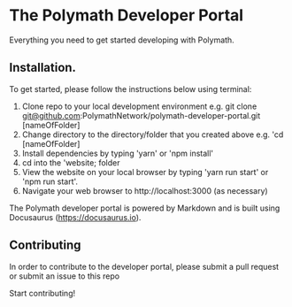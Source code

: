 # The Polymath Developer Portal

Everything you need to get started developing with Polymath.

## Installation.

To get started, please follow the instructions below using terminal: 

1. Clone repo to your local development environment e.g. git clone git@github.com:PolymathNetwork/polymath-developer-portal.git [nameOfFolder]
2. Change directory to the directory/folder that you created above e.g. 'cd [nameOfFolder]
3. Install dependencies by typing 'yarn' or 'npm install'
4. cd into the 'website; folder
5. View the website on your local browser by typing 'yarn run start' or 'npm run start'.
6. Navigate your web browser to http://localhost:3000 (as necessary)

The Polymath developer portal is powered by Markdown and is built using Docusaurus (https://docusaurus.io).

## Contributing

In order to contribute to the developer portal, please submit a pull request or submit an issue to this repo

Start contributing!
